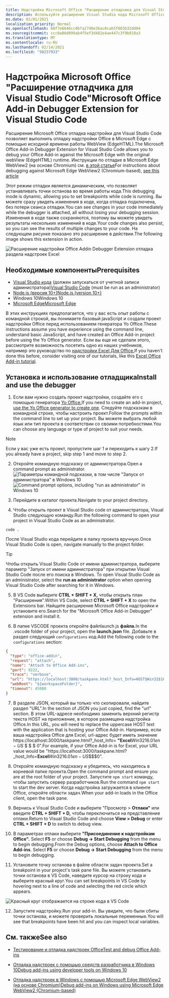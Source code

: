 ```yaml
---
title: Надстройка Microsoft Office "Расширение отладчика для Visual Studio Code"
description: Используйте расширение Visual Studio кода Microsoft Office отладить надстройку Office.
ms.date: 02/01/2021
localization_priority: Normal
ms.openlocfilehash: 60f7e6646cc0bfa2740e3bac0cab5f603b32dd84
ms.sourcegitcommit: ccc0a86d099ab4f5ef3d482e4ae447c3f9b818a3
ms.translationtype: MT
ms.contentlocale: ru-RU
ms.lasthandoff: 02/14/2021
ms.locfileid: "50237933"
---
```

# <a name="microsoft-office-add-in-debugger-extension-for-visual-studio-code"></a><span data-ttu-id="3c1ad-103">Надстройка Microsoft Office "Расширение отладчика для Visual Studio Code"</span><span class="sxs-lookup"><span data-stu-id="3c1ad-103">Microsoft Office Add-in Debugger Extension for Visual Studio Code</span></span>

<span data-ttu-id="3c1ad-104">Расширение Microsoft Office отладка надстройки для Visual Studio Code позволяет выполнить отладку надстройки Office в Microsoft Edge с помощью исходной времени работы WebView (EdgeHTML).</span><span class="sxs-lookup"><span data-stu-id="3c1ad-104">The Microsoft Office Add-in Debugger Extension for Visual Studio Code allows you to debug your Office Add-in against the Microsoft Edge with the original webView (EdgeHTML) runtime.</span></span> <span data-ttu-id="3c1ad-105">Инструкции по отладке в Microsoft Edge WebView2 (на основе Chromium) см. [в этой статье](./debug-desktop-using-edge-chromium.md)</span><span class="sxs-lookup"><span data-stu-id="3c1ad-105">For instructions about debugging against Microsoft Edge WebView2 (Chromium-based), [see this article](./debug-desktop-using-edge-chromium.md)</span></span>

<span data-ttu-id="3c1ad-106">Этот режим отладки является динамическим, что позволяет устанавливать точки останова во время работы кода.</span><span class="sxs-lookup"><span data-stu-id="3c1ad-106">This debugging mode is dynamic, allowing you to set breakpoints while code is running.</span></span> <span data-ttu-id="3c1ad-107">Вы можете сразу увидеть изменения в коде, когда отладка подключена, без потери сеанса отладки.</span><span class="sxs-lookup"><span data-stu-id="3c1ad-107">You can see changes in your code immediately while the debugger is attached, all without losing your debugging session.</span></span> <span data-ttu-id="3c1ad-108">Изменения в коде также сохраняются, поэтому вы можете увидеть результаты нескольких изменений в коде.</span><span class="sxs-lookup"><span data-stu-id="3c1ad-108">Your code changes also persist, so you can see the results of multiple changes to your code.</span></span> <span data-ttu-id="3c1ad-109">На следующем рисунке показано это расширение в действии.</span><span class="sxs-lookup"><span data-stu-id="3c1ad-109">The following image shows this extension in action.</span></span>

![Расширение надстройки Office Addin Debugger Extension отладка раздела надстроек Excel](../images/vs-debugger-extension-for-office-addins.jpg)

## <a name="prerequisites"></a><span data-ttu-id="3c1ad-111">Необходимые компоненты</span><span class="sxs-lookup"><span data-stu-id="3c1ad-111">Prerequisites</span></span>

- <span data-ttu-id="3c1ad-112">[Visual Studio кода](https://code.visualstudio.com/) (должен запускаться от учетной записи администратора)</span><span class="sxs-lookup"><span data-stu-id="3c1ad-112">[Visual Studio Code](https://code.visualstudio.com/) (must be run as an administrator)</span></span>
- [<span data-ttu-id="3c1ad-113">Node.js (версия 10+)</span><span class="sxs-lookup"><span data-stu-id="3c1ad-113">Node.js (version 10+)</span></span>](https://nodejs.org/)
- <span data-ttu-id="3c1ad-114">Windows 10</span><span class="sxs-lookup"><span data-stu-id="3c1ad-114">Windows 10</span></span>
- [<span data-ttu-id="3c1ad-115">Microsoft Edge</span><span class="sxs-lookup"><span data-stu-id="3c1ad-115">Microsoft Edge</span></span>](https://www.microsoft.com/edge)

<span data-ttu-id="3c1ad-116">В этих инструкциях предполагается, что у вас есть опыт работы с командной строкой, вы понимаете базовый javaScript и создали проект надстройки Office перед использованием генератора Yo Office.</span><span class="sxs-lookup"><span data-stu-id="3c1ad-116">These instructions assume you have experience using the command line, understand basic JavaScript, and have created an Office Add-in project before using the Yo Office generator.</span></span> <span data-ttu-id="3c1ad-117">Если вы еще не сделали этого, рассмотрите возможность посетить одно из наших учебников, например это руководство по [надстройки Excel Для Office.](../tutorials/excel-tutorial.md)</span><span class="sxs-lookup"><span data-stu-id="3c1ad-117">If you haven't done this before, consider visiting one of our tutorials, like this [Excel Office Add-in tutorial](../tutorials/excel-tutorial.md).</span></span>

## <a name="install-and-use-the-debugger"></a><span data-ttu-id="3c1ad-118">Установка и использование отладщика</span><span class="sxs-lookup"><span data-stu-id="3c1ad-118">Install and use the debugger</span></span>

1. <span data-ttu-id="3c1ad-119">Если вам нужно создать проект надстройки, создайте его с помощью генератора [Yo Office.](../quickstarts/excel-quickstart-jquery.md?tabs=yeomangenerator)</span><span class="sxs-lookup"><span data-stu-id="3c1ad-119">If you need to create an add-in project, [use the Yo Office generator to create one](../quickstarts/excel-quickstart-jquery.md?tabs=yeomangenerator).</span></span> <span data-ttu-id="3c1ad-120">Следуйте подсказкам в командной строке, чтобы настроить проект.</span><span class="sxs-lookup"><span data-stu-id="3c1ad-120">Follow the prompts within the command line to set up your project.</span></span> <span data-ttu-id="3c1ad-121">Вы можете выбрать любой язык или тип проекта в соответствии со своими потребностями.</span><span class="sxs-lookup"><span data-stu-id="3c1ad-121">You can choose any language or type of project to suit your needs.</span></span>

> [!NOTE]
> <span data-ttu-id="3c1ad-122">Если у вас уже есть проект, пропустите шаг 1 и переходить к шагу 2.</span><span class="sxs-lookup"><span data-stu-id="3c1ad-122">If you already have a project, skip step 1 and move to step 2.</span></span>

2. <span data-ttu-id="3c1ad-123">Откройте командную подсказку от администратора.</span><span class="sxs-lookup"><span data-stu-id="3c1ad-123">Open a command prompt as administrator.</span></span>
   <span data-ttu-id="3c1ad-124">![Параметры командной подсказки, в том числе "Запуск от администратора" в Windows 10](../images/run-as-administrator-vs-code.jpg)</span><span class="sxs-lookup"><span data-stu-id="3c1ad-124">![Command prompt options, including "run as administrator" in Windows 10](../images/run-as-administrator-vs-code.jpg)</span></span>

3. <span data-ttu-id="3c1ad-125">Перейдите в каталог проекта.</span><span class="sxs-lookup"><span data-stu-id="3c1ad-125">Navigate to your project directory.</span></span>

4. <span data-ttu-id="3c1ad-126">Чтобы открыть проект в Visual Studio code от администратора, Visual Studio следующую команду.</span><span class="sxs-lookup"><span data-stu-id="3c1ad-126">Run the following command to open your project in Visual Studio Code as an administrator.</span></span>

```command&nbsp;line
code .
```

<span data-ttu-id="3c1ad-127">После Visual Studio кода перейдите в папку проекта вручную.</span><span class="sxs-lookup"><span data-stu-id="3c1ad-127">Once Visual Studio Code is open, navigate manually to the project folder.</span></span>

> [!TIP]
> <span data-ttu-id="3c1ad-128">Чтобы открыть Visual Studio Code от имени администратора, выберите параметр "Запуск от имени администратора" при открытии Visual Studio Code после его поиска в Windows. </span><span class="sxs-lookup"><span data-stu-id="3c1ad-128">To open Visual Studio Code as an administrator, select the **run as administrator** option when opening Visual Studio Code after searching for it in Windows.</span></span>

5. <span data-ttu-id="3c1ad-129">В VS Code выберите **CTRL + SHIFT + X,** чтобы открыть план "Расширения".</span><span class="sxs-lookup"><span data-stu-id="3c1ad-129">Within VS Code, select **CTRL + SHIFT + X** to open the Extensions bar.</span></span> <span data-ttu-id="3c1ad-130">Найщите расширение Microsoft Office надстройки и установите его.</span><span class="sxs-lookup"><span data-stu-id="3c1ad-130">Search for the "Microsoft Office Add-in Debugger" extension and install it.</span></span>

6. <span data-ttu-id="3c1ad-131">В папке VSCODE проекта откройте файлlaunch.js **файла.**</span><span class="sxs-lookup"><span data-stu-id="3c1ad-131">In the .vscode folder of your project, open the **launch.json** file.</span></span> <span data-ttu-id="3c1ad-132">Добавьте в раздел следующий `configurations` код:</span><span class="sxs-lookup"><span data-stu-id="3c1ad-132">Add the following code to the `configurations` section:</span></span>

```JSON
{
  "type": "office-addin",
  "request": "attach",
  "name": "Attach to Office Add-ins",
  "port": 9222,
  "trace": "verbose",
  "url": "https://localhost:3000/taskpane.html?_host_Info=HOST$Win32$16.01$en-US$$$$0",
  "webRoot": "${workspaceFolder}",
  "timeout": 45000
}
```

7. <span data-ttu-id="3c1ad-133">В разделе JSON, который вы только что скопировали, найдите раздел "URL".</span><span class="sxs-lookup"><span data-stu-id="3c1ad-133">In the section of JSON you just copied, find the "url" section.</span></span> <span data-ttu-id="3c1ad-134">В этом URL-адресе необходимо заменить верхний регистр текста HOST на приложение, в которое размещена надстройка Office.</span><span class="sxs-lookup"><span data-stu-id="3c1ad-134">In this URL, you will need to replace the uppercase HOST text with the application that is hosting your Office Add-in.</span></span> <span data-ttu-id="3c1ad-135">Например, если ваша надстройка Office для Excel, url-адрес будет иметь значение https://localhost:3000/taskpane.html?_host_Info= <strong>"Excel</strong>$Win 32$16.01$en-US$ \$ \$ \$ 0".</span><span class="sxs-lookup"><span data-stu-id="3c1ad-135">For example, if your Office Add-in is for Excel, your URL value would be "https://localhost:3000/taskpane.html?_host_Info=<strong>Excel</strong>$Win32$16.01$en-US$\$\$\$0".</span></span>

8. <span data-ttu-id="3c1ad-136">Откройте командную подсказку и убедитесь, что находитесь в корневой папке проекта.</span><span class="sxs-lookup"><span data-stu-id="3c1ad-136">Open the command prompt and ensure you are at the root folder of your project.</span></span> <span data-ttu-id="3c1ad-137">Запустите `npm start` команду, чтобы запустить сервер разработчиков.</span><span class="sxs-lookup"><span data-stu-id="3c1ad-137">Run the command `npm start` to start the dev server.</span></span> <span data-ttu-id="3c1ad-138">Когда надстройка загружается в клиенте Office, откройте области задач.</span><span class="sxs-lookup"><span data-stu-id="3c1ad-138">When your add-in loads in the Office client, open the task pane.</span></span>

9. <span data-ttu-id="3c1ad-139">Вернись к Visual Studio Code и выберите "Просмотр > **Отлаки"** или введите **CTRL + SHIFT + D,** чтобы переключиться на представление отлаки.</span><span class="sxs-lookup"><span data-stu-id="3c1ad-139">Return to Visual Studio Code and choose **View > Debug** or enter **CTRL + SHIFT + D** to switch to debug view.</span></span>

10. <span data-ttu-id="3c1ad-140">В параметрах отлаки выберите **"Присоединение к надстройкам Office".** Select **F5** or choose **Debug -> Start Debugging** from the menu to begin debugging.</span><span class="sxs-lookup"><span data-stu-id="3c1ad-140">From the Debug options, choose **Attach to Office Add-ins**. Select **F5** or choose **Debug -> Start Debugging** from the menu to begin debugging.</span></span>

11. <span data-ttu-id="3c1ad-141">Установите точку останова в файле области задач проекта.</span><span class="sxs-lookup"><span data-stu-id="3c1ad-141">Set a breakpoint in your project's task pane file.</span></span> <span data-ttu-id="3c1ad-142">Вы можете установить точки останова в VS Code, наведите курсор на строку кода и выберите красный круг.</span><span class="sxs-lookup"><span data-stu-id="3c1ad-142">You can set breakpoints in VS Code by hovering next to a line of code and selecting the red circle which appears.</span></span>

![Красный круг отображается на строке кода в VS Code](../images/set-breakpoint.jpg)

12. <span data-ttu-id="3c1ad-144">Запустите надстройку.</span><span class="sxs-lookup"><span data-stu-id="3c1ad-144">Run your add-in.</span></span> <span data-ttu-id="3c1ad-145">Вы увидите, что были сбиты точки останова, и можете проверить локальные переменные.</span><span class="sxs-lookup"><span data-stu-id="3c1ad-145">You will see that breakpoints have been hit and you can inspect local variables.</span></span>

## <a name="see-also"></a><span data-ttu-id="3c1ad-146">См. также</span><span class="sxs-lookup"><span data-stu-id="3c1ad-146">See also</span></span>

* [<span data-ttu-id="3c1ad-147">Тестирование и отладка надстроек Office</span><span class="sxs-lookup"><span data-stu-id="3c1ad-147">Test and debug Office Add-ins</span></span>](test-debug-office-add-ins.md)

* [<span data-ttu-id="3c1ad-148">Отладка надстроек с помощью средств разработчика в Windows 10</span><span class="sxs-lookup"><span data-stu-id="3c1ad-148">Debug add-ins using developer tools on Windows 10</span></span>](debug-add-ins-using-f12-developer-tools-on-windows-10.md)

* [<span data-ttu-id="3c1ad-149">Отладка надстроек в Windows с помощью Microsoft Edge WebView2 (на основе Chromium)</span><span class="sxs-lookup"><span data-stu-id="3c1ad-149">Debug add-ins on Windows using Microsoft Edge WebView2 (Chromium-based)</span></span>](debug-desktop-using-edge-chromium.md)
